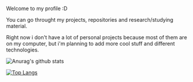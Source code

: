 Welcome to my profile :D

You can go throught my projects, repositories and research/studying material.

Right now i don't have a lot of personal projects because most of them are on my computer,
but i'm planning to add more cool stuff and different technologies.

![Anurag's github stats](https://github-readme-stats.vercel.app/api?username=wagnercaetano&show_icons=true&theme=radical)

[![Top Langs](https://github-readme-stats.vercel.app/api/top-langs/?username=wagnercaetano&layout=compact)](https://github.com/anuraghazra/github-readme-stats)


